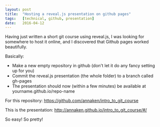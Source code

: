 ```yaml
---
layout: post
title:  "Hosting a reveal.js presentation on github pages"
tags:   [technical, github, presentation]
date:   2016-04-12
---
```


Having just written a short git course using reveal.js, I was looking for somewhere to host it online, and I discovered that Github pages worked beautifully.

Basically:

* Make a new empty repository in github (don't let it do any fancy setting up for you)
* Commit the reveal.js presentation (the whole folder) to a branch called gh-pages
* The presentation should now (within a few minutes) be available at yourname.github.io/repo-name

For this repository: https://github.com/annaken/intro_to_git_course

This is the presentation: http://annaken.github.io/intro_to_git_course/#/

So easy! So pretty!
